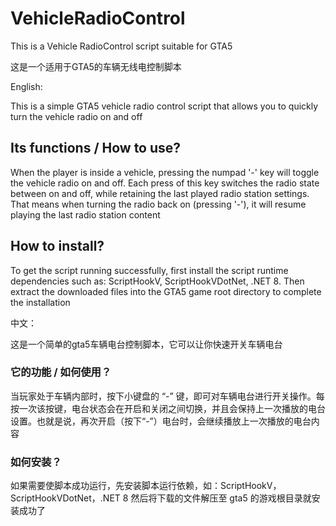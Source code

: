 # VehicleRadioControl

This is a Vehicle RadioControl script suitable for GTA5

这是一个适用于GTA5的车辆无线电控制脚本

English:

This is a simple GTA5 vehicle radio control script that allows you to quickly turn the vehicle radio on and off

## Its functions / How to use?
When the player is inside a vehicle, pressing the numpad '-' key will toggle the vehicle radio on and off. Each press of this key switches the radio state between on and off, while retaining the last played radio station settings. That means when turning the radio back on (pressing '-'), it will resume playing the last radio station content

## How to install?
To get the script running successfully, first install the script runtime dependencies such as: ScriptHookV, ScriptHookVDotNet, .NET 8. Then extract the downloaded files into the GTA5 game root directory to complete the installation

中文：

这是一个简单的gta5车辆电台控制脚本，它可以让你快速开关车辆电台

### 它的功能 / 如何使用？

当玩家处于车辆内部时，按下小键盘的 “-” 键，即可对车辆电台进行开关操作。每按一次该按键，电台状态会在开启和关闭之间切换，并且会保持上一次播放的电台设置。也就是说，再次开启（按下“-”）电台时，会继续播放上一次播放的电台内容

### 如何安装？

如果需要使脚本成功运行，先安装脚本运行依赖，如：ScriptHookV，ScriptHookVDotNet，.NET 8 然后将下载的文件解压至 gta5 的游戏根目录就安装成功了
